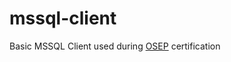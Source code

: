 # mssql-client
Basic MSSQL Client used during [OSEP](https://www.offensive-security.com/pen300-osep/) certification
